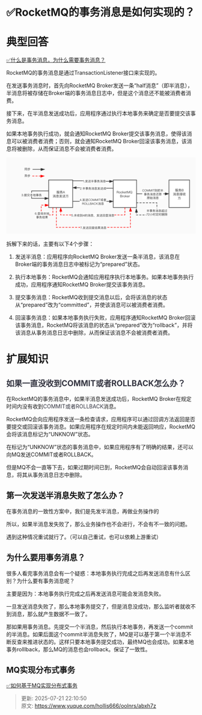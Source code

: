 # ✅RocketMQ的事务消息是如何实现的？

# 典型回答


[✅什么是事务消息，为什么需要事务消息？](https://www.yuque.com/hollis666/oolnrs/awrtlggd35yanugp)



RocketMQ的事务消息是通过TransactionListener接口来实现的。



在发送事务消息时，首先向RocketMQ Broker发送一条“half消息”（即半消息），半消息将被存储在Broker端的事务消息日志中，但是这个消息还不能被消费者消费。



接下来，在半消息发送成功后，应用程序通过执行本地事务来确定是否要提交该事务消息。



如果本地事务执行成功，就会通知RocketMQ Broker提交该事务消息，使得该消息可以被消费者消费；否则，就会通知RocketMQ Broker回滚该事务消息，该消息将被删除，从而保证消息不会被消费者消费。



![1676883263316-1e97eaa2-df90-44f6-8cc9-3037a438d0a0.jpeg](./img/nX-2spAjrSPUBGMv/1676883263316-1e97eaa2-df90-44f6-8cc9-3037a438d0a0-195564.jpeg)



拆解下来的话，主要有以下4个步骤：



1. 发送半消息：应用程序向RocketMQ Broker发送一条半消息，该消息在Broker端的事务消息日志中被标记为“prepared”状态。



2. 执行本地事务：RocketMQ会通知应用程序执行本地事务。如果本地事务执行成功，应用程序通知RocketMQ Broker提交该事务消息。



3. 提交事务消息：RocketMQ收到提交消息以后，会将该消息的状态从“prepared”改为“committed”，并使该消息可以被消费者消费。



4. 回滚事务消息：如果本地事务执行失败，应用程序通知RocketMQ Broker回滚该事务消息，RocketMQ将该消息的状态从“prepared”改为“rollback”，并将该消息从事务消息日志中删除，从而保证该消息不会被消费者消费。



# 扩展知识


## <font style="color:rgb(52, 53, 65);">如果一直没收到COMMIT或者ROLLBACK怎么办？</font>


在RocketMQ的事务消息中，如果半消息发送成功后，RocketMQ Broker在规定时间内没有收到<font style="color:rgb(52, 53, 65);">COMMIT或者ROLLBACK</font>消息。



RocketMQ会向应用程序发送一条检查请求，应用程序可以通过回调方法返回是否要提交或回滚该事务消息。如果应用程序在规定时间内未能返回响应，RocketMQ会将该消息标记为“UNKNOW”状态。



在标记为“UNKNOW”状态的事务消息中，如果应用程序有了明确的结果，还可以向MQ发送COMMIT或者ROLLBACK。



但是MQ不会一直等下去，如果过期时间已到，RocketMQ会自动回滚该事务消息，将其从事务消息日志中删除。





## 第一次发送半消息失败了怎么办？


在事务消息的一致性方案中，我们是先发半消息，再做业务操作的



所以，如果半消息发失败了，那么业务操作也不会进行，不会有不一致的问题。



遇到这种情况重试就行了。（可以自己重试，也可以依赖上游重试）



## 为什么要用事务消息？


很多人看完事务消息会有一个疑惑：本地事务执行完成之后再发送消息有什么区别？为什么要有事务消息呢？



主要是因为：本地事务执行完成之后再发送消息可能会发消息失败。



一旦发送消息失败了，那么本地事务提交了，但是消息没成功，那么监听者就收不到消息，那么就产生数据不一致了。



那如果用事务消息。先提交一个半消息，然后执行本地事务，再发送一个commit的半消息。如果后面这个commit半消息失败了，MQ是可以基于第一个半消息不断反查来推进状态的。这样只要本地事务提交成功，最终MQ也会成功。如果本地事务rolllback，那么MQ的消息也会rollback。保证了一致性。



## MQ实现分布式事务


[✅如何基于MQ实现分布式事务](https://www.yuque.com/hollis666/oolnrs/yuku2qztfb8ki6wg)



> 更新: 2025-07-21 22:10:50  
> 原文: <https://www.yuque.com/hollis666/oolnrs/abxh7z>